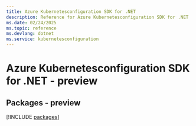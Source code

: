 ```yaml
---
title: Azure Kubernetesconfiguration SDK for .NET
description: Reference for Azure Kubernetesconfiguration SDK for .NET
ms.date: 02/24/2025
ms.topic: reference
ms.devlang: dotnet
ms.service: kubernetesconfiguration
---
```

# Azure Kubernetesconfiguration SDK for .NET - preview
## Packages - preview
[!INCLUDE [packages](kubernetesconfiguration-index.md)]